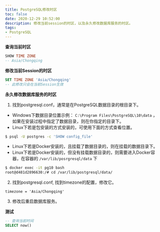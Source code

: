 ```yaml
---
title: PostgreSQL修改时区
toc: false
date: 2020-12-29 10:52:00
description: 修改当前session的时区，以及永久修改数据库服务的时区。
tags:
- PostgreSQL
---
```


**查询当前时区** 

```sql
SHOW TIME ZONE
-- Asia/Chongqing
```
**修改当前Session的时区** 
```sql
SET TIME ZONE 'Asia/Chongqing'
-- 此修改只会在当前Session生效
```
**永久修改数据库服务的时区** 

1. 找到postgresql.conf，通常是在PostgreSQL数据目录的根目录下。
- Windows下数据目录位置示例： `C:\Program Files\PostgreSQL\10\data` ，如果在安装过程中指定了数据目录，则在你指定的目录下。
- Linux下若是包安装的方式安装的，可使用下面的方式查看位置。
```bash
$ psql -U postgres -c 'SHOW config_file'
```

- Linux下若是Docker安装的，且挂载了数据目录的，则在挂载的数据目录下。
- Linux下若是Docker安装的，但没有挂载数据目录的，则需要进入Docker容器，在容器的 `/var/lib/posrgresql/data` 下
```bash
$ docker exec -it pg10 bash
root@d481d2896630:/# cd /var/lib/postgresql/data/
```

2. 找到postgresql.conf, 找到timezone的配置，修改它。
```
timezone = 'Asia/Chongqing'
```

3. 修改后重启数据库服务。

**测试** 
```sql
-- 查询当前时间
SELECT now()
```
